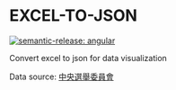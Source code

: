 # EXCEL-TO-JSON

[![semantic-release: angular](https://img.shields.io/badge/semantic--release-angular-e10079?logo=semantic-release)](https://github.com/semantic-release/semantic-release)

Convert excel to json for data visualization

Data source: [中央選舉委員會](https://db.cec.gov.tw/ElecTable/Election?type=President)

